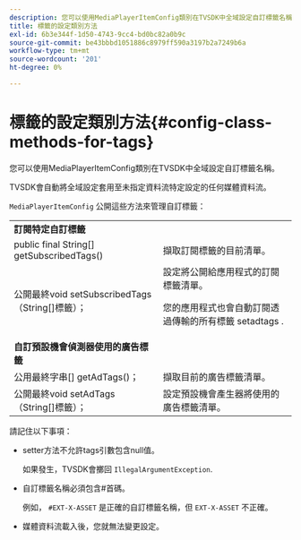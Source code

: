 ```yaml
---
description: 您可以使用MediaPlayerItemConfig類別在TVSDK中全域設定自訂標籤名稱。
title: 標籤的設定類別方法
exl-id: 6b3e344f-1d50-4743-9cc4-bd0bc82a0b9c
source-git-commit: be43bbbd1051886c8979ff590a3197b2a7249b6a
workflow-type: tm+mt
source-wordcount: '201'
ht-degree: 0%

---
```


# 標籤的設定類別方法{#config-class-methods-for-tags}

您可以使用MediaPlayerItemConfig類別在TVSDK中全域設定自訂標籤名稱。

TVSDK會自動將全域設定套用至未指定資料流特定設定的任何媒體資料流。

`MediaPlayerItemConfig` 公開這些方法來管理自訂標籤：

<table id="table_B37A6C75270D47BC99258F2884AD6905"> 
 <tbody> 
  <tr> 
   <td colname="col1"> <b>訂閱特定自訂標籤</b> </td> 
   <td colname="col2"> </td> 
  </tr> 
  <tr> 
   <td colname="col1"> <span class="codeph"> public final String[] getSubscribedTags() </span> </td> 
   <td colname="col2"> 擷取訂閱標籤的目前清單。 </td> 
  </tr> 
  <tr> 
   <td colname="col1"> <span class="codeph"> 公開最終void setSubscribedTags（String[]標籤）； </span> </td> 
   <td colname="col2"> 設定將公開給應用程式的訂閱標籤清單。 <p>您的應用程式也會自動訂閱透過傳輸的所有標籤 <span class="codeph"> setadtags </span>. </p> </td> 
  </tr> 
  <tr> 
   <td colname="col1"> <b>自訂預設機會偵測器使用的廣告標籤</b> </td> 
   <td colname="col2"> </td> 
  </tr> 
  <tr> 
   <td colname="col1"> <span class="codeph"> 公用最終字串[] getAdTags()； </span> </td> 
   <td colname="col2"> 擷取目前的廣告標籤清單。 </td> 
  </tr> 
  <tr> 
   <td colname="col1"> <span class="codeph"> 公開最終void setAdTags（String[]標籤）； </span> </td> 
   <td colname="col2"> 設定預設機會產生器將使用的廣告標籤清單。 </td> 
  </tr> 
 </tbody> 
</table>

請記住以下事項：

* setter方法不允許tags引數包含null值。

   如果發生，TVSDK會擲回 `IllegalArgumentException`.
* 自訂標籤名稱必須包含#首碼。

   例如， `#EXT-X-ASSET` 是正確的自訂標籤名稱，但 `EXT-X-ASSET` 不正確。
* 媒體資料流載入後，您就無法變更設定。

